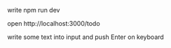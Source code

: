 write npm run dev

open http://localhost:3000/todo

write some text into input and push Enter on keyboard
